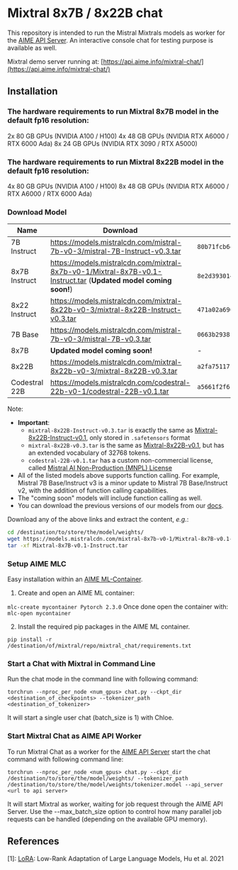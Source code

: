 # Mixtral 8x7B / 8x22B chat

This repository is intended to run the Mistral Mixtrals models as worker for the [AIME API Server](https://github.com/aime-team/aime-api-server). An interactive console chat for testing purpose is available as well.

Mixtral demo server running at: [https://api.aime.info/mixtral-chat/](https://api.aime.info/mixtral-chat/)

## Installation

### The hardware requirements to run Mixtral 8x7B model in the default fp16 resolution:

2x 80 GB GPUs (NVIDIA A100 / H100)
4x 48 GB GPUs (NVIDIA RTX A6000 / RTX 6000 Ada)
8x 24 GB GPUs (NVIDIA RTX 3090 / RTX A5000)

### The hardware requirements to run Mixtral 8x22B model in the default fp16 resolution:

4x 80 GB GPUs (NVIDIA A100 / H100)
8x 48 GB GPUs (NVIDIA RTX A6000 / RTX A6000 / RTX 6000 Ada)

### Download Model

| Name        | Download | md5sum |
|-------------|-------|-------|
| 7B Instruct | https://models.mistralcdn.com/mistral-7b-v0-3/mistral-7B-Instruct-v0.3.tar | `80b71fcb6416085bcb4efad86dfb4d52` |
| 8x7B Instruct | https://models.mistralcdn.com/mixtral-8x7b-v0-1/Mixtral-8x7B-v0.1-Instruct.tar (**Updated model coming soon!**) | `8e2d3930145dc43d3084396f49d38a3f` |
| 8x22 Instruct | https://models.mistralcdn.com/mixtral-8x22b-v0-3/mixtral-8x22B-Instruct-v0.3.tar | `471a02a6902706a2f1e44a693813855b` |
| 7B Base | https://models.mistralcdn.com/mistral-7b-v0-3/mistral-7B-v0.3.tar | `0663b293810d7571dad25dae2f2a5806` |
| 8x7B |     **Updated model coming soon!**       | - |
| 8x22B | https://models.mistralcdn.com/mixtral-8x22b-v0-3/mixtral-8x22B-v0.3.tar | `a2fa75117174f87d1197e3a4eb50371a` |
| Codestral 22B | https://models.mistralcdn.com/codestral-22b-v0-1/codestral-22B-v0.1.tar | `a5661f2f6c6ee4d6820a2f68db934c5d` |

Note: 
- **Important**:
  - `mixtral-8x22B-Instruct-v0.3.tar` is exactly the same as [Mixtral-8x22B-Instruct-v0.1](https://huggingface.co/mistralai/Mixtral-8x22B-Instruct-v0.1), only stored in `.safetensors` format
  - `mixtral-8x22B-v0.3.tar` is the same as [Mixtral-8x22B-v0.1](https://huggingface.co/mistralai/Mixtral-8x22B-v0.1), but has an extended vocabulary of 32768 tokens.
  - `codestral-22B-v0.1.tar` has a custom non-commercial license, called [Mistral AI Non-Production (MNPL) License](https://mistral.ai/licenses/MNPL-0.1.md)
- All of the listed models above supports function calling. For example, Mistral 7B Base/Instruct v3 is a minor update to Mistral 7B Base/Instruct v2,  with the addition of function calling capabilities. 
- The "coming soon" models will include function calling as well. 
- You can download the previous versions of our models from our [docs](https://docs.mistral.ai/getting-started/open_weight_models/#downloading).


Download any of the above links and extract the content, *e.g.*:

```sh
cd /destination/to/store/the/model/weights/
wget https://models.mistralcdn.com/mixtral-8x7b-v0-1/Mixtral-8x7B-v0.1-Instruct.tar
tar -xf Mixtral-8x7B-v0.1-Instruct.tar
```

### Setup AIME MLC

Easy installation within an [AIME ML-Container](https://github.com/aime-team/aime-ml-containers).

1. Create and open an AIME ML container:

```mlc-create mycontainer Pytorch 2.3.0```
Once done open the container with:
```mlc-open mycontainer```

2. Install the required pip packages in the AIME ML container.

```
pip install -r /destination/of/mixtral/repo/mixtral_chat/requirements.txt
```

### Start a Chat with Mixtral in Command Line

Run the chat mode in the command line with following command:
```
torchrun --nproc_per_node <num_gpus> chat.py --ckpt_dir <destination_of_checkpoints> --tokenizer_path <destination_of_tokenizer>
```
It will start a single user chat (batch_size is 1) with Chloe.

### Start Mixtral Chat as AIME API Worker

To run Mixtral Chat as a worker for the [AIME API Server](https://github.com/aime-team/aime-api-server) start the chat command with following command line:

```
torchrun --nproc_per_node <num_gpus> chat.py --ckpt_dir /destination/to/store/the/model/weights/ --tokenizer_path /destination/to/store/the/model/weights/tokenizer.model --api_server <url to api server>
```
It will start Mixtral as worker, waiting for job request through the AIME API Server. Use the --max_batch_size option to control how many parallel job requests can be handled (depending on the available GPU memory). 


## References

[1]: [LoRA](https://arxiv.org/abs/2106.09685): Low-Rank Adaptation of Large Language Models, Hu et al. 2021
